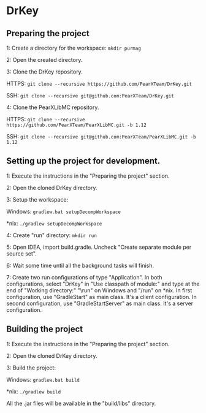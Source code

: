 # DrKey
## Preparing the project
1: Create a directory for the workspace: `mkdir purmag`

2: Open the created directory.

3: Clone the DrKey repository.

HTTPS: `git clone --recursive https://github.com/PearXTeam/DrKey.git`

SSH: `git clone --recursive git@github.com:PearXTeam/DrKey.git`

4: Clone the PearXLibMC repository.

HTTPS: `git clone --recursive https://github.com/PearXTeam/PearXLibMC.git -b 1.12`

SSH: `git clone --recursive git@github.com:PearXTeam/PearXLibMC.git -b 1.12`

## Setting up the project for development.
1: Execute the instructions in the "Preparing the project" section.

2: Open the cloned DrKey directory.

3: Setup the workspace:

Windows: `gradlew.bat setupDecompWorkspace`

\*nix: `./gradlew setupDecompWorkspace`

4: Create "run" directory: `mkdir run`

5: Open IDEA, import build.gradle. Uncheck "Create separate module per source set".

6: Wait some time until all the background tasks will finish.

7: Create two run configurations of type "Application". In both configurations, select "DrKey" in "Use classpath of module:" and type at the end of "Working directory:" "\run" on Windows and "/run" on \*nix. In first configuration, use "GradleStart" as main class. It's a client configuration. In second configuration, use "GradleStartServer" as main class. It's a server configuration.

## Building the project
1: Execute the instructions in the "Preparing the project" section.

2: Open the cloned DrKey directory.

3: Build the project:

Windows: `gradlew.bat build`

\*nix: `./gradlew build`

All the .jar files will be available in the "build/libs" directory.